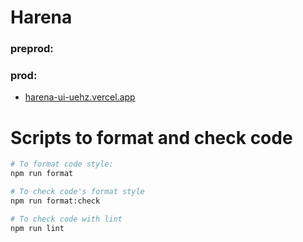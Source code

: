 # Harena

### preprod:

### prod:

- [harena-ui-uehz.vercel.app](https://harena-ui-uehz.vercel.app)

# Scripts to format and check code

```bash
# To format code style:
npm run format

# To check code's format style
npm run format:check

# To check code with lint
npm run lint
```

